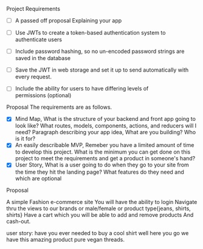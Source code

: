 Project Requirements

- [ ] A passed off proposal Explaining your app
- [ ] Use JWTs to create a token-based authentication system to authenticate users
- [ ] Include password hashing, so no un-encoded password strings are saved in the database
- [ ] Save the JWT in web storage and set it up to send automatically with every request.
- [ ] Include the ability for users to have differing levels of permissions (optional)


Proposal 
The requirements are as follows.
- [x] Mind Map, What is the structure of your backend and front app going to look like? What routes, models, components, actions, and reducers will I need? Paragraph describing your app idea, What are you building? Who is it for?
- [x] An easily describable MVP, Remeber you have a limited amount of time to develop this project. What is the minimum you can get done on this project to meet the requirements and get a product in someone's hand?
- [x] User Story, What is a user going to do when they go to your site from the time they hit the landing page? What features do they need and which are optional

Proposal

A simple Fashion e-commerce site
You will have the ability to login 
Navigate thru the views to our brands or male/female or product type{jeans, shirts, shirts}
Have a cart which you will be able to add and remove products
And cash-out.

user story: 
	have you ever needed to buy a cool shirt well here you go we have this amazing product pure vegan threads.



